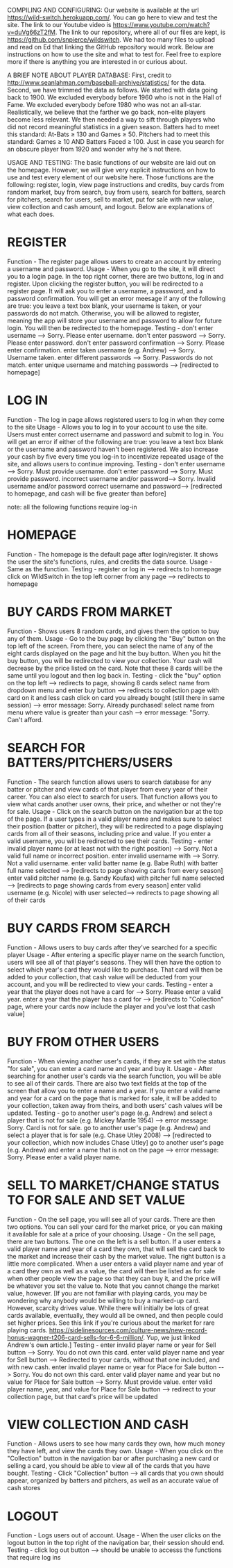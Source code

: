 COMPILING AND CONFIGURING:
Our website is available at the url https://wild-switch.herokuapp.com/. You can go here to view and test the site. The link to our Youtube video is https://www.youtube.com/watch?v=duVg66zT2fM. The link to our repository, where all of our files are kept, is https://github.com/snpierce/wildswitch. We had too many files to upload and read on Ed that linking the GitHub repository would work. Below are instructions on how to use the site and what to test for. Feel free to explore more if there is anything you are interested in or curious about. 

A BRIEF NOTE ABOUT PLAYER DATABASE:
First, credit to http://www.seanlahman.com/baseball-archive/statistics/ for the data. Second, we have trimmed the data as follows. We started with data going back to 1900. We excluded everybody before 1960 who is not in the Hall of Fame. We excluded everybody before 1980 who was not an all-star. Realistically, we believe that the farther we go back, non-elite players become less relevant. We then needed a way to sift through players who did not record meaningful statistics in a given season. Batters had to meet this standard: At-Bats ≥ 130 and Games ≥ 50. Pitchers had to meet this standard: Games ≥ 10 AND Batters Faced ≥ 100. Just in case you search for an obscure player from 1920 and wonder why he's not there.

USAGE AND TESTING:
The basic functions of our website are laid out on the homepage. However, we will give very explicit instructions on how to use and test every element of our website here. Those functions are the following: register, login, view page instructions and credits, buy cards from random market, buy from search, buy from users, search for batters, search for pitchers, search for users, sell to market, put for sale with new value, view collection and cash amount, and logout. Below are explanations of what each does.

# REGISTER
Function - The register page allows users to create an account by entering a username and password. 
Usage - When you go to the site, it will direct you to a login page. In the top right corner, there are two buttons, log in and register. Upon clicking the register button, you will be redirected to a register page. It will ask you to enter a username, a password, and a password confirmation. You will get an error meesage if any of the following are true: you leave a text box blank, your username is taken, or your passwords do not match. Otherwise, you will be allowed to register, meaning the app will store your username and password to allow for future login. You will then be redirected to the homepage.
Testing - 
don't enter username --> Sorry. Please enter username.
don't enter password --> Sorry. Please enter password.
don't enter password confirmation --> Sorry. Please enter confirmation.
enter taken username (e.g. Andrew) --> Sorry. Username taken.
enter different passwords --> Sorry. Passwords do not match.
enter unique username and matching passwords --> [redirected to homepage]

# LOG IN
Function - The log in page allows registered users to log in when they come to the site
Usage - Allows you to log in to your account to use the site. Users must enter correct username and password and submit to log in. You will get an error if either of the following are true: you leave a text box blank or the username and password haven't been registered. We also increase your cash by five every time you log-in to incentivize repeated usage of the site, and allows users to continue improving. 
Testing - 
don't enter username --> Sorry. Must provide username.
don't enter password --> Sorry. Must provide password.
incorrect username and/or password--> Sorry. Invalid username and/or password
correct username and password--> [redirected to homepage, and cash will be five greater than before]


note: all the following functions require log-in

# HOMEPAGE
Function - The homepage is the default page after login/register. It shows the user the site's functions, rules, and credits the data source.
Usage - Same as the function. 
Testing - 
register or log in --> redirects to homepage
click on WildSwitch in the top left corner from any page --> redirects to homepage

# BUY CARDS FROM MARKET
Function - Shows users 8 random cards, and gives them the option to buy any of them. 
Usage - Go to the buy page by clicking the "Buy" button on the top left of the screen. From there, you can select the name of any of the eight cards displayed on the page and hit the buy button. When you hit the buy button, you will be redirected to view your collection. Your cash will decrease by the price listed on the card. Note that these 8 cards will be the same until you logout and then log back in. 
Testing - 
click the "buy" option on the top left --> redirects to page, showing 8 cards
select name from dropdown menu and enter buy button --> redirects to collection page with card on it and less cash
click on card you already bought (still there in same session) --> error message: Sorry. Already purchased!
select name from menu where value is greater than your cash --> error message: "Sorry. Can't afford.

# SEARCH FOR BATTERS/PITCHERS/USERS
Function - The search function allows users to search database for any batter or pitcher and view cards of that player from every year of their career. You can also elect to search for users. That function allows you to view what cards another user owns, their price, and whether or not they're for sale.
Usage - Click on the search button on the navigation bar at the top of the page. If a user types in a valid player name and makes sure to select their position (batter or pitcher), they will be redirected to a page displaying cards from all of their seasons, including price and value. If you enter a valid username, you will be redirected to see their cards.
Testing - 
enter invalid player name (or at least not with the right position) --> Sorry. Not a valid full name or incorrect position.
enter invalid username with --> Sorry. Not a valid username.
enter valid batter name (e.g. Babe Ruth) with batter full name selected --> [redirects to page showing cards from every season]
enter valid pitcher name (e.g. Sandy Koufax) with pitcher full name selected --> [redirects to page showing cards from every season]
enter valid username (e.g. Nicole) with user selected--> redirects to page showing all of their cards

# BUY CARDS FROM SEARCH
Function - Allows users to buy cards after they've searched for a specific player
Usage - After entering a specific player name on the search function, users will see all of that player's seasons. They will then have the option to select which year's card they would like to purchase. That card will then be added to your collection, that cash value will be deducted from your account, and you will be redirected to view your cards.
Testing - 
enter a year that the player does not have a card for --> Sorry. Please enter a valid year.
enter a year that the player has a card for --> [redirects to "Collection" page, where your cards now include the player and you've lost that cash value]

# BUY FROM OTHER USERS
Function - When viewing another user's cards, if they are set with the status "for sale", you can enter a card name and year and buy it.
Usage - After searching for another user's cards via the search function, you will be able to see all of their cards. There are also two text fields at the top of the screen that allow you to enter a name and a year. If you enter a valid name and year for a card on the page that is marked for sale, it will be added to your collection, taken away from theirs, and both users' cash values will be updated.
Testing - 
go to another user's page (e.g. Andrew) and select a player that is not for sale (e.g. Mickey Mantle 1954) --> error message: Sorry. Card is not for sale.
go to another user's page (e.g. Andrew) and select a player that is for sale (e.g. Chase Utley 2008) --> [redirected to your collection, which now includes Chase Utley]
go to another user's page (e.g. Andrew) and enter a name that is not on the page --> error message: Sorry. Please enter a valid player name.


# SELL TO MARKET/CHANGE STATUS TO FOR SALE AND SET VALUE
Function - On the sell page, you will see all of your cards. There are then two options. You can sell your card for the market price, or you can making it available for sale at a price of your choosing.
Usage - On the sell page, there are two buttons. The one on the left is a sell button. If a user enters a valid player name and year of a card they own, that will sell the card back to the market and increase their cash by the market value. The right button is a little more complicated. When a user enters a valid player name and year of a card they own as well as a value, the card will then be listed as for sale when other people view the page so that they can buy it, and the price will be whatever you set the value to. Note that you cannot change the market value, however.
[If you are not familiar with playing cards, you may be wondering why anybody would be willing to buy a marked-up card. However, scarcity drives value. While there will initially be lots of great cards available, eventually, they would all be owned, and then people could set higher prices. See this link if you're curious about the market for rare playing cards. https://sidelinesources.com/culture-news/new-record-honus-wagner-t206-card-sells-for-6-6-million/. Yup, we just linked Andrew's own article.]
Testing - 
enter invalid player name or year for Sell button --> Sorry. You do not own this card.
enter valid player name and year for Sell button --> Redirected to your cards, without that one included, and with new cash.
enter invalid player name or year for Place for Sale button --> Sorry. You do not own this card.
enter  valid player name and year but no value for Place for Sale button --> Sorry. Must provide value.
enter valid player name, year, and value for Place for Sale button --> redirect to your collection page, but that card's price will be updated

# VIEW COLLECTION AND CASH 
Function - Allows users to see how many cards they own, how much money they have left, and view the cards they own.
Usage - When you click on the "Collection" button in the navigation bar or after purchasing a new card or selling a card, you should be able to view all of the cards that you have bought.
Testing - 
Click "Collection" button --> all cards that you own should appear, organized by batters and pitchers, as well as an accurate value of cash stores

# LOGOUT
Function - Logs users out of account.
Usage - When the user clicks on the logout button in the top right of the navigation bar, their session should end.
Testing - 
click log out button --> should be unable to accesss the functions that require log ins
